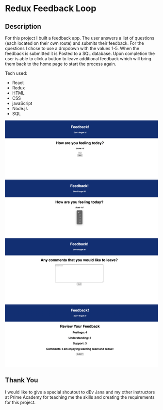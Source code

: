 # Redux Feedback Loop

## Description

For this project I built a feedback app. The user answers a list of questions (each located on their own route) and submits their feedback. For the questions I chose to use a dropdown with the values 1-5. When the feedback is submitted it is Posted to a SQL database. Upon completion the user is able to click a button to leave additional feedback which will bring them back to the home page to start the process again. 

Tech used: 

* React
* Redux
* HTML
* CSS
* javaScript
* Node.js
* SQL 

![](public/images/pic1.png) 
![](public/images/pic2.png) 
![](public/images/pic3.png) 
![](public/images/pic4.png)


## Thank You

I would like to give a special shoutout to dEv Jana and my other instructors at Prime Academy for teaching me the skills and creating the requirements for this project. 